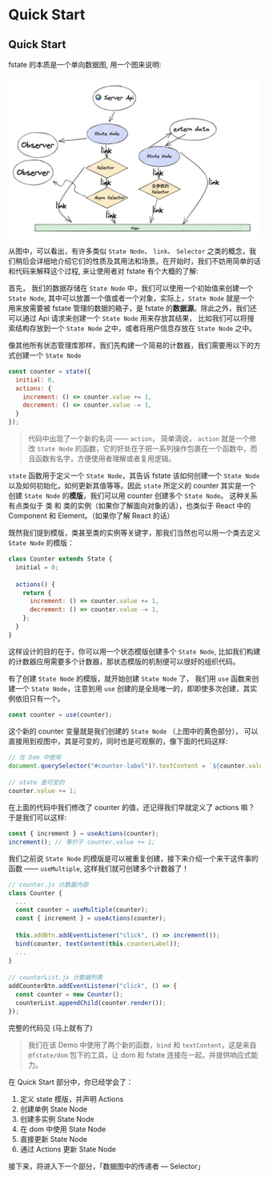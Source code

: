 # Quick Start

## Quick Start
fstate 的本质是一个单向数据图, 用一个图来说明:

![](Quick%20Start/Screen%20Shot%202022-03-16%20at%2010.22.21%20PM.png)

从图中，可以看出，有许多类似 `State Node`、 `link`、 `Selector` 之类的概念，我们稍后会详细地介绍它们的性质及其用法和场景。在开始时，我们不妨用简单的话和代码来解释这个过程, 来让使用者对 fstate 有个大概的了解:

首先， 我们的数据存储在 `State Node` 中，我们可以使用一个初始值来创建一个 `State Node`, 其中可以放置一个值或者一个对象，实际上，`State Node` 就是一个用来放需要被 fstate 管理的数据的箱子，是 fstate 的**数据源**。除此之外，我们还可以通过 Api 请求来创建一个 `State Node` 用来存放其结果， 比如我们可以将搜索结构存放到一个 `State Node` 之中，或者将用户信息存放在 `State Node` 之中。

像其他所有状态管理库那样，我们先构建一个简易的计数器，我们需要用以下的方式创建一个 `State Node`

```javascript
const counter = state({
  initial: 0,
  actions: {
    increment: () => counter.value += 1,
    decrement: () => counter.value -= 1,
  }
});
```

> 代码中出现了一个新的名词 —— `action`， 简单滴说， `action` 就是一个修改 `State Node` 的函数，它的好处在于把一系列操作包裹在一个函数中，而且函数有名字，方便使用者理解或者复用逻辑。  

`state` 函数用于定义一个 `State Node`，其告诉 fstate 该如何创建一个 `State Node` 以及如何初始化，如何更新其值等等。因此 `state` 所定义的 counter 其实是一个创建 `State Node` 的**模版**，我们可以用 counter 创建多个 `State Node`。 这种关系有点类似于 类 和 类的实例（如果你了解面向对象的话），也类似于 React 中的 Component 和 Element。（如果你了解 React 的话）

既然我们提到模版，类甚至类的实例等关键字，那我们当然也可以用一个类去定义 `State Node` 的模版：

```javascript
class Counter extends State {
  initial = 0;

  actions() {
    return {
      increment: () => counter.value += 1,
      decrement: () => counter.value -= 1,
    };
  }
}
```

这样设计的目的在于，你可以用一个状态模版创建多个 `State Node`, 比如我们构建的计数器应用需要多个计数器，那状态模版的机制便可以很好的组织代码。

有了创建 `State Node` 的模版，就开始创建 `State Node` 了， 我们用 `use` 函数来创建一个 `State Node`，注意到用 `use` 创建的是全局唯一的，即即使多次创建，其实例依旧只有一个。

```javascript
const counter = use(counter);
```

这个新的 counter 变量就是我们创建的 `State Node` （上图中的黄色部分）， 可以直接用到视图中，其是可变的，同时也是可观察的，像下面的代码这样:

```javascript
// 在 Dom 中使用
document.querySelector("#counter-label")?.textContent = `${counter.value}`;

// state 是可变的
counter.value += 1;
```

在上面的代码中我们修改了 counter 的值，还记得我们早就定义了 actions 嘛？于是我们可以这样:

```javascript
const { increment } = useActions(counter);
increment(); // 等价于 counter.value += 1;
```

我们之前说 `State Node` 的模版是可以被重复创建，接下来介绍一个来干这件事的函数 —— `useMultiple`, 这样我们就可创建多个计数器了！

```javascript
// counter.js 计数器内部
class Counter {
  ...
  const counter = useMultiple(counter);
  const { increment } = useActions(counter);
  
  this.addBtn.addEventListener("click", () => increment());
  bind(counter, textContent(this.counterLabel));
  ...
}

// counterList.js 计数器列表
addCounterBtn.addEventListener("click", () => {
  const counter = new Counter();
  counterList.appendChild(counter.render());
});
```

完整的代码见 (马上就有了)

> 我们在该 Demo 中使用了两个新的函数，`bind` 和 `textContent`，这是来自 `@fstate/dom` 包下的工具，让 dom 和 fstate 连接在一起，并提供响应式能力。  

在 Quick Start 部分中，你已经学会了：
1. 定义 state 模版，并声明 Actions
2. 创建单例 State Node
3. 创建多实例 State Node
4. 在 dom 中使用 State Node
5. 直接更新 State Node
6. 通过 Actions 更新 State Node

接下来，将进入下一个部分，「数据图中的传递者 — Selector」






